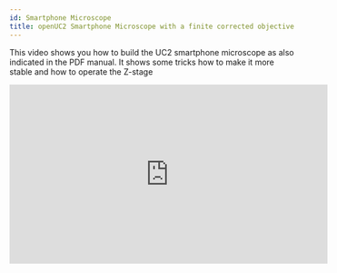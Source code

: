 ```yaml
---
id: Smartphone Microscope
title: openUC2 Smartphone Microscope with a finite corrected objective lens
---
```



This video shows you how to build the UC2 smartphone microscope as also indicated in the PDF manual. It shows some tricks how to make it more stable and how to operate the Z-stage

<iframe width="560" height="315" src="https://www.youtube.com/embed/q3-XW8Bfuww" title="YouTube video player" frameborder="0" allow="accelerometer; autoplay; clipboard-write; encrypted-media; gyroscope; picture-in-picture; web-share" allowfullscreen></iframe>
